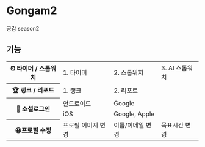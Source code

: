 # Gongam2
공감 season2
## 기능
<table>
  <tr>
    <th>⏰ 타이머 / 스톱워치</th>
    <td >1. 타이머</td>
    <td>2. 스톱워치</td>
    <td>3. AI 스톱워치</td>
  </tr>
  <tr>
    <th>🏆 랭크 / 리포트</th>
    <td>1. 랭크</td>
    <td>2. 리포트</td>
  </tr>
  <tr>
    <th rowspan="2">🔑 소셜로그인</th>
    <td>안드로이드</td>
    <td>Google</td>
  </tr>
  <tr>
    <td>iOS</td>
    <td>Google, Apple</td>
  </tr>
  <tr>
    <th>😀프로필 수정</th>
    <td>프로필 이미지 변경</td>
    <td>이름/이메일 변경</td>
    <td>목표시간 변경</td>
  </tr>
</table>

